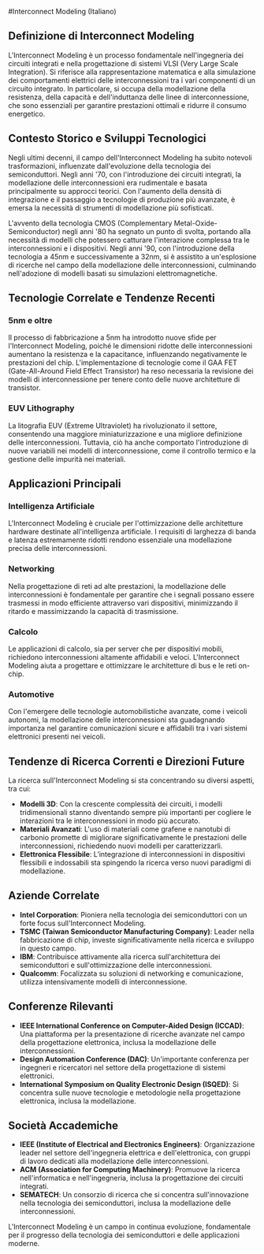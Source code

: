 #Interconnect Modeling (Italiano)

## Definizione di Interconnect Modeling

L'Interconnect Modeling è un processo fondamentale nell'ingegneria dei circuiti integrati e nella progettazione di sistemi VLSI (Very Large Scale Integration). Si riferisce alla rappresentazione matematica e alla simulazione dei comportamenti elettrici delle interconnessioni tra i vari componenti di un circuito integrato. In particolare, si occupa della modellazione della resistenza, della capacità e dell'induttanza delle linee di interconnessione, che sono essenziali per garantire prestazioni ottimali e ridurre il consumo energetico.

## Contesto Storico e Sviluppi Tecnologici

Negli ultimi decenni, il campo dell'Interconnect Modeling ha subito notevoli trasformazioni, influenzate dall'evoluzione della tecnologia dei semiconduttori. Negli anni '70, con l'introduzione dei circuiti integrati, la modellazione delle interconnessioni era rudimentale e basata principalmente su approcci teorici. Con l'aumento della densità di integrazione e il passaggio a tecnologie di produzione più avanzate, è emersa la necessità di strumenti di modellazione più sofisticati.

L'avvento della tecnologia CMOS (Complementary Metal-Oxide-Semiconductor) negli anni '80 ha segnato un punto di svolta, portando alla necessità di modelli che potessero catturare l'interazione complessa tra le interconnessioni e i dispositivi. Negli anni '90, con l'introduzione della tecnologia a 45nm e successivamente a 32nm, si è assistito a un'esplosione di ricerche nel campo della modellazione delle interconnessioni, culminando nell'adozione di modelli basati su simulazioni elettromagnetiche.

## Tecnologie Correlate e Tendenze Recenti

### 5nm e oltre

Il processo di fabbricazione a 5nm ha introdotto nuove sfide per l'Interconnect Modeling, poiché le dimensioni ridotte delle interconnessioni aumentano la resistenza e la capacitance, influenzando negativamente le prestazioni del chip. L'implementazione di tecnologie come il GAA FET (Gate-All-Around Field Effect Transistor) ha reso necessaria la revisione dei modelli di interconnessione per tenere conto delle nuove architetture di transistor.

### EUV Lithography

La litografia EUV (Extreme Ultraviolet) ha rivoluzionato il settore, consentendo una maggiore miniaturizzazione e una migliore definizione delle interconnessioni. Tuttavia, ciò ha anche comportato l'introduzione di nuove variabili nei modelli di interconnessione, come il controllo termico e la gestione delle impurità nei materiali.

## Applicazioni Principali

### Intelligenza Artificiale

L'Interconnect Modeling è cruciale per l'ottimizzazione delle architetture hardware destinate all'intelligenza artificiale. I requisiti di larghezza di banda e latenza estremamente ridotti rendono essenziale una modellazione precisa delle interconnessioni.

### Networking

Nella progettazione di reti ad alte prestazioni, la modellazione delle interconnessioni è fondamentale per garantire che i segnali possano essere trasmessi in modo efficiente attraverso vari dispositivi, minimizzando il ritardo e massimizzando la capacità di trasmissione.

### Calcolo

Le applicazioni di calcolo, sia per server che per dispositivi mobili, richiedono interconnessioni altamente affidabili e veloci. L'Interconnect Modeling aiuta a progettare e ottimizzare le architetture di bus e le reti on-chip.

### Automotive

Con l'emergere delle tecnologie automobilistiche avanzate, come i veicoli autonomi, la modellazione delle interconnessioni sta guadagnando importanza nel garantire comunicazioni sicure e affidabili tra i vari sistemi elettronici presenti nei veicoli.

## Tendenze di Ricerca Correnti e Direzioni Future

La ricerca sull'Interconnect Modeling si sta concentrando su diversi aspetti, tra cui:

- **Modelli 3D**: Con la crescente complessità dei circuiti, i modelli tridimensionali stanno diventando sempre più importanti per cogliere le interazioni tra le interconnessioni in modo più accurato.
- **Materiali Avanzati**: L'uso di materiali come grafene e nanotubi di carbonio promette di migliorare significativamente le prestazioni delle interconnessioni, richiedendo nuovi modelli per caratterizzarli.
- **Elettronica Flessibile**: L’integrazione di interconnessioni in dispositivi flessibili e indossabili sta spingendo la ricerca verso nuovi paradigmi di modellazione.

## Aziende Correlate

- **Intel Corporation**: Pioniera nella tecnologia dei semiconduttori con un forte focus sull'Interconnect Modeling.
- **TSMC (Taiwan Semiconductor Manufacturing Company)**: Leader nella fabbricazione di chip, investe significativamente nella ricerca e sviluppo in questo campo.
- **IBM**: Contribuisce attivamente alla ricerca sull'architettura dei semiconduttori e sull'ottimizzazione delle interconnessioni.
- **Qualcomm**: Focalizzata su soluzioni di networking e comunicazione, utilizza intensivamente modelli di interconnessione.

## Conferenze Rilevanti

- **IEEE International Conference on Computer-Aided Design (ICCAD)**: Una piattaforma per la presentazione di ricerche avanzate nel campo della progettazione elettronica, inclusa la modellazione delle interconnessioni.
- **Design Automation Conference (DAC)**: Un'importante conferenza per ingegneri e ricercatori nel settore della progettazione di sistemi elettronici.
- **International Symposium on Quality Electronic Design (ISQED)**: Si concentra sulle nuove tecnologie e metodologie nella progettazione elettronica, inclusa la modellazione.

## Società Accademiche

- **IEEE (Institute of Electrical and Electronics Engineers)**: Organizzazione leader nel settore dell'ingegneria elettrica e dell'elettronica, con gruppi di lavoro dedicati alla modellazione delle interconnessioni.
- **ACM (Association for Computing Machinery)**: Promuove la ricerca nell'informatica e nell'ingegneria, inclusa la progettazione dei circuiti integrati.
- **SEMATECH**: Un consorzio di ricerca che si concentra sull'innovazione nella tecnologia dei semiconduttori, inclusa la modellazione delle interconnessioni. 

L'Interconnect Modeling è un campo in continua evoluzione, fondamentale per il progresso della tecnologia dei semiconduttori e delle applicazioni moderne.